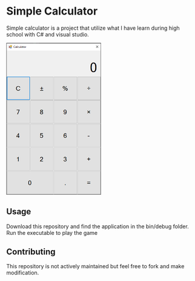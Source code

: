 # Simple Calculator
Simple calculator is a project that utilize what I have learn during high school with C# and visual studio.

<img src=./thumbnail.png alt="UI" width="250" />

## Usage
Download this repository and find the application in the bin/debug folder. Run the executable to play the game

## Contributing
This repository is not actively maintained but feel free to fork and make modification.
